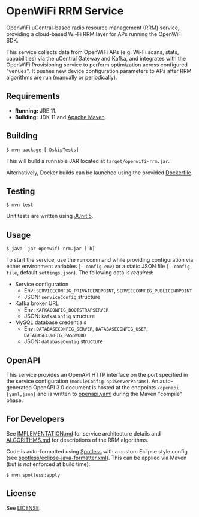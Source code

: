 # OpenWiFi RRM Service
OpenWiFi uCentral-based radio resource management (RRM) service, providing a
cloud-based Wi-Fi RRM layer for APs running the OpenWiFi SDK.

This service collects data from OpenWiFi APs (e.g. Wi-Fi scans, stats,
capabilities) via the uCentral Gateway and Kafka, and integrates with the
OpenWiFi Provisioning service to perform optimization across configured
"venues". It pushes new device configuration parameters to APs after RRM
algorithms are run (manually or periodically).

## Requirements
* **Running:** JRE 11.
* **Building:** JDK 11 and [Apache Maven].

## Building
```
$ mvn package [-DskipTests]
```
This will build a runnable JAR located at `target/openwifi-rrm.jar`.

Alternatively, Docker builds can be launched using the provided
[Dockerfile](Dockerfile).

## Testing
```
$ mvn test
```
Unit tests are written using [JUnit 5].

## Usage
```
$ java -jar openwifi-rrm.jar [-h]
```

To start the service, use the `run` command while providing configuration via
either environment variables (`--config-env`) or a static JSON file
(`--config-file`, default `settings.json`). The following data is *required*:
* Service configuration
    * Env: `SERVICECONFIG_PRIVATEENDPOINT`, `SERVICECONFIG_PUBLICENDPOINT`
    * JSON: `serviceConfig` structure
* Kafka broker URL
    * Env: `KAFKACONFIG_BOOTSTRAPSERVER`
    * JSON: `kafkaConfig` structure
* MySQL database credentials
    * Env: `DATABASECONFIG_SERVER`, `DATABASECONFIG_USER`, `DATABASECONFIG_PASSWORD`
    * JSON: `databaseConfig` structure

## OpenAPI
This service provides an OpenAPI HTTP interface on the port specified in the
service configuration (`moduleConfig.apiServerParams`). An auto-generated
OpenAPI 3.0 document is hosted at the endpoints `/openapi.{yaml,json}` and is
written to [openapi.yaml](openapi.yaml) during the Maven "compile" phase.

## For Developers
See [IMPLEMENTATION.md](IMPLEMENTATION.md) for service architecture details and
[ALGORITHMS.md](ALGORITHMS.md) for descriptions of the RRM algorithms.

Code is auto-formatted using [Spotless] with a custom Eclipse style config (see
[spotless/eclipse-java-formatter.xml](spotless/eclipse-java-formatter.xml)).
This can be applied via Maven (but is *not* enforced at build time):
```
$ mvn spotless:apply
```

## License
See [LICENSE](LICENSE).


[Apache Maven]: https://maven.apache.org/
[JUnit 5]: https://junit.org/junit5/
[Spotless]: https://github.com/diffplug/spotless
